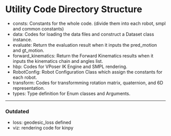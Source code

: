 # Utility Code Directory Structure

- consts: Constants for the whole code. (divide them into each robot, smpl and common constants)
- data: Codes for loading the data files and construct a Dataset class instance.
- evaluate: Return the evaluation result when it inputs the pred_motion and gt_motion.
- forward_kinematics: Return the Forward Kinematics results when it inputs the kinematics chain and angles list.
- hbp: Codes for VPoser IK Engine and SMPL rendering.
- RobotConfig: Robot Configuration Class which assign the constants for each robot.
- transform: Codes for transformming rotation matrix, quaternion, and 6D representation.
- types: Type definition for Enum classes and Arguments.

---
### Outdated
- loss: geodesic_loss defined
- viz: rendering code for kinpy
